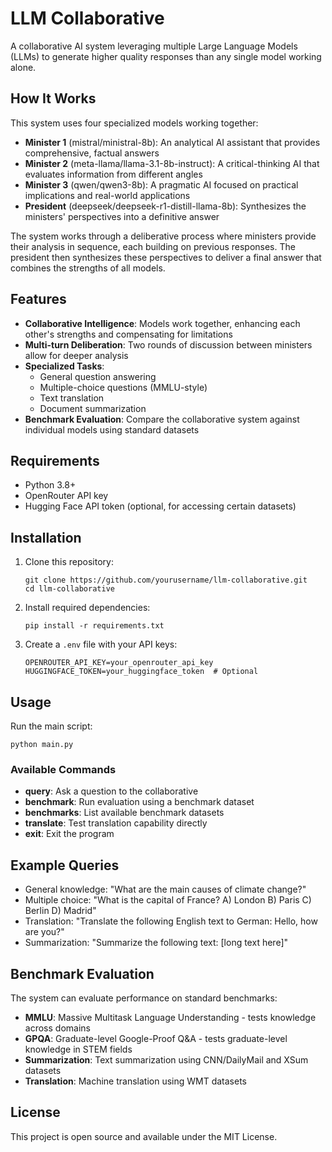 # LLM Collaborative

A collaborative AI system leveraging multiple Large Language Models (LLMs) to generate higher quality responses than any single model working alone.

## How It Works

This system uses four specialized models working together:

- **Minister 1** (mistral/ministral-8b): An analytical AI assistant that provides comprehensive, factual answers
- **Minister 2** (meta-llama/llama-3.1-8b-instruct): A critical-thinking AI that evaluates information from different angles
- **Minister 3** (qwen/qwen3-8b): A pragmatic AI focused on practical implications and real-world applications
- **President** (deepseek/deepseek-r1-distill-llama-8b): Synthesizes the ministers' perspectives into a definitive answer

The system works through a deliberative process where ministers provide their analysis in sequence, each building on previous responses. The president then synthesizes these perspectives to deliver a final answer that combines the strengths of all models.

## Features

- **Collaborative Intelligence**: Models work together, enhancing each other's strengths and compensating for limitations
- **Multi-turn Deliberation**: Two rounds of discussion between ministers allow for deeper analysis
- **Specialized Tasks**:
  - General question answering
  - Multiple-choice questions (MMLU-style)
  - Text translation
  - Document summarization
- **Benchmark Evaluation**: Compare the collaborative system against individual models using standard datasets

## Requirements

- Python 3.8+
- OpenRouter API key
- Hugging Face API token (optional, for accessing certain datasets)

## Installation

1. Clone this repository:
   ```
   git clone https://github.com/yourusername/llm-collaborative.git
   cd llm-collaborative
   ```

2. Install required dependencies:
   ```
   pip install -r requirements.txt
   ```

3. Create a `.env` file with your API keys:
   ```
   OPENROUTER_API_KEY=your_openrouter_api_key
   HUGGINGFACE_TOKEN=your_huggingface_token  # Optional
   ```

## Usage

Run the main script:
```
python main.py
```

### Available Commands

- **query**: Ask a question to the collaborative
- **benchmark**: Run evaluation using a benchmark dataset
- **benchmarks**: List available benchmark datasets
- **translate**: Test translation capability directly
- **exit**: Exit the program

## Example Queries

- General knowledge: "What are the main causes of climate change?"
- Multiple choice: "What is the capital of France? A) London B) Paris C) Berlin D) Madrid"
- Translation: "Translate the following English text to German: Hello, how are you?"
- Summarization: "Summarize the following text: [long text here]"

## Benchmark Evaluation

The system can evaluate performance on standard benchmarks:

- **MMLU**: Massive Multitask Language Understanding - tests knowledge across domains
- **GPQA**: Graduate-level Google-Proof Q&A - tests graduate-level knowledge in STEM fields
- **Summarization**: Text summarization using CNN/DailyMail and XSum datasets
- **Translation**: Machine translation using WMT datasets

## License

This project is open source and available under the MIT License. 